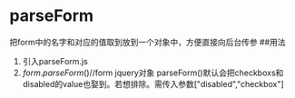 # parseForm
把form中的名字和对应的值取到放到一个对象中，方便直接向后台传参
##用法
1. 引入parseForm.js
2. $form.parseForm()      //$form jquery对象    parseForm()默认会把checkboxs和disabled的value也娶到。若想排除。需传入参数["disabled","checkbox"]
